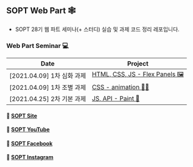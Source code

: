 ## SOPT Web Part 🕸

- SOPT 28기 웹 파트 세미나(+ 스터디) 실습 및 과제 코드 정리 레포입니다.

### Web Part Seminar 💻

| Date                       | Project                                                                                          |
| -------------------------- | ------------------------------------------------------------------------------------------------ |
| [2021.04.09] 1차 심화 과제 | [HTML, CSS, JS - Flex Panels 🖼](https://github.com/mnxmnz/SOPT-28th-Web/tree/master/Flex-Panels) |
| [2021.04.09] 1차 조별 과제 | [CSS - animation 🤹‍♀️](https://github.com/mnxmnz/SOPT-28th-Web/tree/master/CSS-Animation)          |
| [2021.04.25] 2차 기본 과제 | [JS, API - Paint 🎨](https://github.com/mnxmnz/SOPT-28th-Web/tree/master/Paint)                  |

#### 🔗 [SOPT Site](http://sopt.org/wp/)

#### 🔗 [SOPT YouTube](https://www.youtube.com/channel/UCui_xDNrVlxAuGJUV8zmN6A/)

#### 🔗 [SOPT Facebook](https://www.facebook.com/clubsopt/)

#### 🔗 [SOPT Instagram](https://www.instagram.com/sopt_official/)
